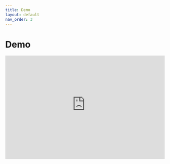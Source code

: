 ```yaml
---
title: Demo
layout: default
nav_order: 3
---
```


# Demo
<div class="responsive-video">
  <iframe src="https://www.youtube-nocookie.com/embed/FO2BXKTJyYA?si=43LpNXcGYlZkHMTg" 
          title="YouTube video player" 
          frameborder="0" 
          allow="accelerometer; autoplay; clipboard-write; encrypted-media; gyroscope; picture-in-picture; web-share" 
          referrerpolicy="strict-origin-when-cross-origin" 
          allowfullscreen></iframe>
</div>

<style>
    /* custom.css */
.responsive-video {
  position: relative;
  padding-bottom: 64.95%; 
  height: 0;
  overflow: hidden;
  max-width: 100%;
}

.responsive-video iframe {
  position: absolute;
  top: 0;
  left: 0;
  width: 100%;
  height: 100%;
  border: 0;
}

    </style>